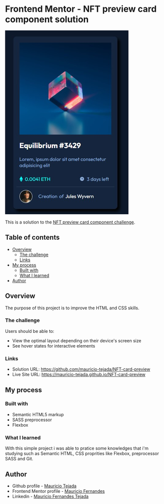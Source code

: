 # Frontend Mentor - NFT preview card component solution

![Final design](./images/Screenshot-main.jpg)

This is a solution to the [NFT preview card component challenge](https://www.frontendmentor.io/challenges/nft-preview-card-component-SbdUL_w0U).

## Table of contents

- [Overview](#overview)
  - [The challenge](#the-challenge)
  - [Links](#links)
- [My process](#my-process)
  - [Built with](#built-with)
  - [What I learned](#what-i-learned)
- [Author](#author)

## Overview

The purpose of this project is to improve the HTML and CSS skills.
### The challenge

Users should be able to:

- View the optimal layout depending on their device's screen size
- See hover states for interactive elements

### Links

- Solution URL: https://github.com/mauricio-tejada/NFT-card-preview
- Live Site URL: https://mauricio-tejada.github.io/NFT-card-preview

## My process

### Built with

- Semantic HTML5 markup
- SASS preprocessor
- Flexbox

### What I learned

With this simple project i was able to pratice some knowledges that i'm studying such as Semantic HTML, CSS proprities like Flexbox, preprocessor SASS and Git.

## Author

- Github profile - [Mauricio Tejada](https://github.com/mauricio-tejada)
- Frontend Mentor profile - [Mauricio Fernandes](https://www.frontendmentor.io/profile/mauricio-tejada)
- Linkedin - [Mauricio Fernandes Tejada](https://www.linkedin.com/in/mauricio-tfernandes/)


